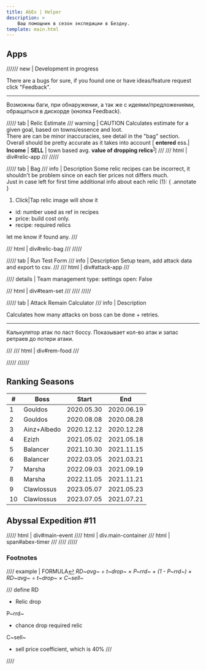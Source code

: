 ```yaml
---
title: AbEx | Helper
description: >
    Ваш помощник в сезон экспедиции в Бездну.
template: main.html
---
```


## Apps

////// new | Development in progress

There are a bugs for sure, if you found one or have ideas/feature request click "Feedback".

***

Возможны баги, при обнаружении, а так же с идеями/предложениями, обращаться в дискорде (кнопка Feedback).

///// tab | Relic Estimate
/// warning | CAUTION
Calculates estimate for a given goal, based on towns/essence and loot.  
There are can be minor inaccuracies, see detail in the "bag" section.  
Overall should be pretty accurate as it takes into account [ **entered** ess.| **Income** | **SELL** | town based avg. **value of dropping relics**<sup id="sp1"><a href="#fn1">1</a></sup>]
///
/// html | div#relic-app
///
/////

///// tab | Bag
/// info | Description
Some relic recipes can be incorrect, it shouldn't be problem since on each tier prices not differs much.  
Just in case left for first time additional info about each relic (1):
{ .annotate }

1. Click|Tap relic image will show it

- id: number used as ref in recipes
- price: build cost only.
- recipe: required relics

let me know if found any.
///

/// html | div#relic-bag
///
/////

///// tab | Run Test Form
/// info | Description
Setup team, add attack data and export to csv.
///
/// html | div#attack-app
///

//// details | Team management
    type: settings
    open: False

/// html | div#team-set
///
////
/////

///// tab | Attack Remain Calculator
/// info | Description

Calculates how many attacks on boss can be done + retries.

***

Калькулятор атак по ласт боссу.
Показывает кол-во атак и запас ретраев до потери атаки.

///
/// html | div#rem-food
///

/////
//////

## Ranking Seasons

| #  | Boss        | Start      | End        |
|----|-------------|------------|------------|
| 1  | Gouldos     | 2020.05.30 | 2020.06.19 |
| 2  | Gouldos     | 2020.08.08 | 2020.08.28 |
| 3  | Ainz+Albedo | 2020.12.12 | 2020.12.28 |
| 4  | Ezizh       | 2021.05.02 | 2021.05.18 |
| 5  | Balancer    | 2021.10.30 | 2021.11.15 |
| 6  | Balancer    | 2022.03.05 | 2021.03.21 |
| 7  | Marsha      | 2022.09.03 | 2021.09.19 |
| 8  | Marsha      | 2022.11.05 | 2021.11.21 |
| 9  | Clawlossus  | 2023.05.07 | 2021.05.23 |
| 10 | Clawlossus  | 2023.07.05 | 2021.07.21 |

## Abyssal Expedition #11

///// html | div#main-event
//// html | div.main-container
/// html | span#abex-timer
///
////
/////
[^teo]: Hypothetically of course , based on past seasons

### Footnotes

//// example | FORMULA<a id="fn1" href="#sp1">↩︎</a>
*RD~avg~ ÷ t~drop~ × P~rrd~  + (1 - P~rrd~) × RD~avg~ ÷ t~drop~ × C~sell~*

/// define
RD

- Relic drop

P~rrd~

- chance drop required relic

C~sell~

- sell price coefficient, which is 40%
  ///

////


